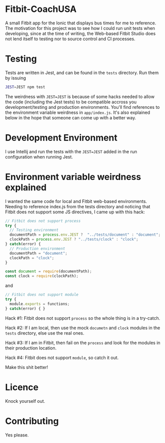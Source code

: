 # Fitbit-CoachUSA

A small Fitbit app for the Ionic that displays bus times for me to reference.
The motivation for this project was to see how I could run unit tests when developing, since at the time of writing, the Web-based Fitbit Studio does not lend itself to testing nor to source control and CI processes. 

# Testing

Tests are written in Jest, and can be found in the ```tests``` directory.
Run them by issuing

```bash
JEST=JEST npm test
```

The weirdness with ```JEST=JEST``` is because of some hacks needed to allow the code (including the Jest tests) to be compatible accross you development/testing and production environments.
You'll find references to the environment variable weirdness in ```app/index.js```. It's also explained below in the hope that someone can come up with a better way.

# Development Environment

I use Intellij and run the tests with the ```JEST=JEST``` added in the run configuration when running Jest.

# Environment variable weirdness explained

I wanted the same code for local and Fitbit web-based environments. Needing to reference index.js from the tests directory and noticing that Fitbit does not support some JS directives, I came up with this hack:

```javascript
// Fitbit does not support process
try {
  // Testing environment
  documentPath = process.env.JEST ?  "../tests/document" : "document";
  clockPath = process.env.JEST ? "../tests/clock" : "clock";
} catch(error) {
  // Production environment
  documentPath = "document";
  clockPath = "clock";
}

const document = require(documentPath);
const clock = require(clockPath);

```  
and
```javascript
// Fitbit does not support module
try {
  module.exports = functions;
} catch(error) { }
```
Hack #1: Fitbit does not support ```process``` so the whole thing is in a try-catch.

Hack #2: If I am local, then use the mock ```documetn``` and ```clock``` modules in the ```tests``` directory, else use the real ones.

Hack #3: If I am in Fitbit, then fail on the ```process``` and look for the modules in their production location.

Hack #4: Fitbit does not support ```module```, so catch it out. 

Make this shit better!

# Licence

Knock yourself out.

# Contributing

Yes please.

